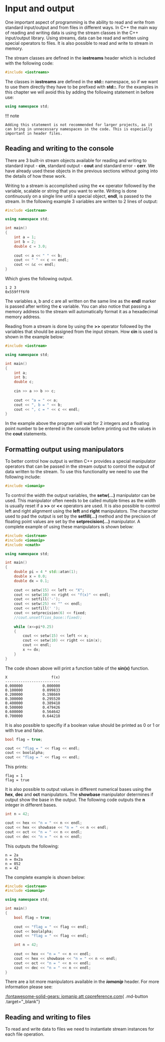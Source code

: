 # Input and output

One important aspect of programming is the ability to read and write from standard input/output and from files in different ways. In C++ the main way of reading and writing data is using the stream classes in the C++ input/output library. Using streams, data can be read and written using special operators to files. It is also possible to read and write to stream in memory. 

The stream classes are defined in the **iostreams** header which is included with the following code:

```cpp
#include <iostreams>
```

The classes in **iostreams** are defined in the **std::** namespace, so if we want to use them directly they have to be prefixed with **std::**. For the examples in this chapter we will avoid this by adding the following statement in before use:

```cpp
using namespace std;
```

!!! note

    Adding this statement is not recommended for larger projects, as it can bring in unnecessary namespaces in the code. This is especially important in header files.

## Reading and writing to the console

There are 3 built-in stream objects available for reading and writing to standard input - **cin**, standard output - **cout** and standard error - **cerr**. We have already used these objects in the previous sections without going into the details of how these work. 

Writing to a stream is accomplished using the **<<** operator followed by the variable, scalable or string that you want to write. Writing is done continuously on a single line until a special object, **endl**, is passed to the stream. In the following example 3 variables are written to 2 lines of output:

```cpp
#include <iostream>

using namespace std;

int main()
{
    int a = 1;
    int b = 2;
    double c = 3.0;
    
    cout << a << " " << b;
    cout << " " << c << endl;
    cout << &c << endl;
}
```

Which gives the following output.

```
1 2 3
0x559fff6f0
```

The variables a, b and c are all written on the same line as the **endl** marker is passed after writing the **c** variable. You can also notice that passing a memory address to the stream will automatically format it as a hexadecimal memory address. 

Reading from a stream is done by using the **>>** operator followed by the variables that should be assigned from the input stream. How **cin** is used is shown in the example below:

```cpp
#include <iostream>

using namespace std;

int main()
{
    int a;
    int b;
    double c;
    
    cin >> a >> b >> c;
    
    cout << "a = " << a;
    cout << ", b = " << b;
    cout << ", c = " << c << endl;
}
```

In the example above the program will wait for 2 integers and a floating point number to be entered in the console before printing out the values in the **cout** statements.

## Formatting output using manipulators

To better control how output is written C++ provides a special manipulator operators that can be passed in the stream output to control the output of data written to the stream. To use this functionality we need to use the following include:

```cpp
#include <iomanip>
```

To control the width the output variables, the **setw(...)** manipulator can be used. This manipulator often needs to be called mutiple times as the width is usually reset if a **>>** or **<<** operators are used. It is also possible to control left and right alignment using the **left** and **right** manipulators. The character used to pad the output is set by the **setfill(...)** method and the precision of floating point values are set by the **setprecision(...)** manipulator. A complete example of using these manipulators is shown below:

```cpp
#include <iostream>
#include <iomanip>
#include <cmath>

using namespace std;

int main()
{
	double pi = 4 * std::atan(1);
    double x = 0.0;
    double dx = 0.1;
    
    cout << setw(15) << left << "X";
    cout << setw(10) << right << "f(x)" << endl;
    cout << setfill('-');
    cout << setw(25) << "" << endl;
    cout << setfill(' ');
    cout << setprecision(6) << fixed;
    //cout.unsetf(ios_base::fixed);
    
    while (x<=pi*0.25)
    {
        cout << setw(15) << left << x;
        cout << setw(10) << right << sin(x);
        cout << endl;
        x += dx;
    }
}
```

The code shown above will print a function table of the **sin(x)** function.

```
X                    f(x)
-------------------------
0.000000         0.000000
0.100000         0.099833
0.200000         0.198669
0.300000         0.295520
0.400000         0.389418
0.500000         0.479426
0.600000         0.564642
0.700000         0.644218
```

It is also possible to specifiy if a boolean value should be printed as 0 or 1 or with true and false.

```cpp
bool flag = true;

cout << "flag = " << flag << endl;
cout << boolalpha;
cout << "flag = " << flag << endl;
```

This prints:

```
flag = 1
flag = true
```

It is also possible to output values in different numerical bases using the **hex**, **dec** and **oct** manipulators. The **showbase** manipulator determines if output show the base in the output. The following code outputs the **n** integer in different bases.

```cpp
int n = 42;

cout << hex << "n = " << n << endl;
cout << hex << showbase << "n = " << n << endl;
cout << oct << "n = " << n << endl;
cout << dec << "n = " << n << endl;
```

This outputs the following:

```
n = 2a
n = 0x2a
n = 052
n = 42
```

The complete example is shown below:

```cpp
#include <iostream>
#include <iomanip>

using namespace std;

int main()
{
    bool flag = true;
    
    cout << "flag = " << flag << endl;
    cout << boolalpha;
    cout << "flag = " << flag << endl;

    int n = 42;
    
    cout << hex << "n = " << n << endl;
    cout << hex << showbase << "n = " << n << endl;
    cout << oct << "n = " << n << endl;
    cout << dec << "n = " << n << endl;
}
```
 
There are a lot more manipulators available in the ***iomanip*** header. For more information please see:

[:fontawesome-solid-gears: iomanip att cppreference.com](https://en.cppreference.com/w/cpp/header/iomanip){ .md-button  .target="_blank"}

## Reading and writing to files

To read and write data to files we need to instantiate stream instances for each file operation. 